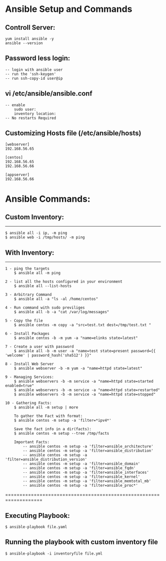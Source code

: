 # Ansible Setup and Commands

## Controll Server:
	yum install ansible -y
	ansible --version
	
## Password less login:
	-- login with ansible user
	-- run the 'ssh-keygen'
	-- run ssh-copy-id user@ip
	
## vi /etc/ansible/ansible.conf
	-- enable 
		sudo user:
		inventory location:
	-- No restarts Required
	
## Customizing Hosts file (/etc/ansible/hosts)
	[webserver]
	192.168.56.65
		
	[centos]
	192.168.56.65
	192.168.56.66
		
	[appserver]
	192.168.56.66		

# Ansible Commands:

## Custom Inventory:
-------------------
	$ ansible all -i ip, -m ping
	$ ansible web -i /tmp/hosts/ -m ping

## With Inventory:
-------------------

	1 - ping the targets
		$ ansible all -m ping

	2 - list all the hosts configured in your environment
		$ ansible all --list-hosts

	3 - Arbitrary Command
		$ ansible all -a "ls -al /home/centos"

	4 - Run command with sudo previliges
		$ ansible all -b -a "cat /var/log/messages"

	5 - Copy the file
		$ ansible centos -m copy -a "src=test.txt dest=/tmp/test.txt "

	6 - Install Packages
		$ ansible centos -b -m yum -a "name=elinks state=latest"

	7 - Create a user with password
		$ ansible all -b -m user -a "name=test state=present password={{ 'welcome' | password_hash('sha512') }}"

	8 - Install Web Server
		$ ansible webserver -b -m yum -a "name=httpd state=latest"
		
	9 - Managing Services:
		$ ansible webservers -b -m service -a "name=httpd state=started enabled=true"
		$ ansible webservers -b -m service -a "name=httpd state=restarted"
		$ ansible webservers -b -m service -a "name=httpd state=stopped"
			
	10 - Gathering Facts:
		$ ansible all -m setup | more
		
		To gather the Fact with format:
		$ ansible centos -m setup -a 'filter=*ipv4*'
		
		Save the fact info in a dir(facts):
		$ ansible centos -m setup --tree /tmp/facts
		
		Important Facts:
			-- ansible centos -m setup -a 'filter=ansible_architecture'
			-- ansible centos -m setup -a 'filter=ansible_distribution'
			-- ansible centos -m setup -a 'filter=ansible_distribution_version'
			-- ansible centos -m setup -a 'filter=ansible_domain'
			-- ansible centos -m setup -a 'filter=ansible_fqdn'
			-- ansible centos -m setup -a 'filter=ansible_interfaces'
			-- ansible centos -m setup -a 'filter=ansible_kernel'
			-- ansible centos -m setup -a 'filter=ansible_memtotal_mb'
			-- ansible centos -m setup -a 'filter=ansible_proc*'

===================================================================
		
## Executing Playbook:
	$ ansible-playbook file.yaml

## Running the playbook with custom inventory file
	$ ansible-playbook -i inventoryfile file.yml

